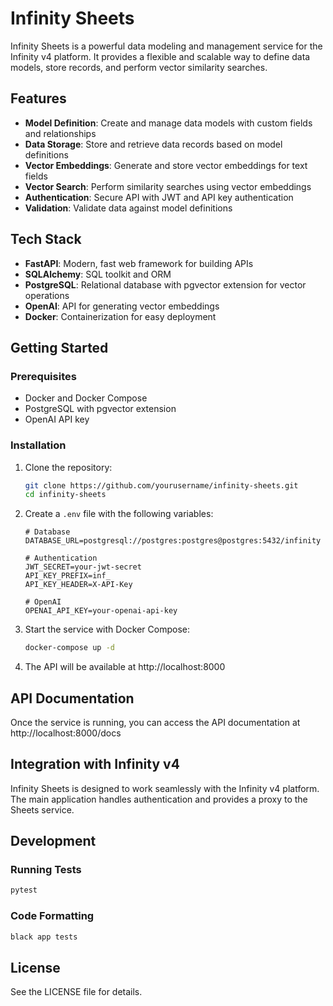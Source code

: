 # Infinity Sheets

Infinity Sheets is a powerful data modeling and management service for the Infinity v4 platform. It provides a flexible and scalable way to define data models, store records, and perform vector similarity searches.

## Features

- **Model Definition**: Create and manage data models with custom fields and relationships
- **Data Storage**: Store and retrieve data records based on model definitions
- **Vector Embeddings**: Generate and store vector embeddings for text fields
- **Vector Search**: Perform similarity searches using vector embeddings
- **Authentication**: Secure API with JWT and API key authentication
- **Validation**: Validate data against model definitions

## Tech Stack

- **FastAPI**: Modern, fast web framework for building APIs
- **SQLAlchemy**: SQL toolkit and ORM
- **PostgreSQL**: Relational database with pgvector extension for vector operations
- **OpenAI**: API for generating vector embeddings
- **Docker**: Containerization for easy deployment

## Getting Started

### Prerequisites

- Docker and Docker Compose
- PostgreSQL with pgvector extension
- OpenAI API key

### Installation

1. Clone the repository:
   ```bash
   git clone https://github.com/yourusername/infinity-sheets.git
   cd infinity-sheets
   ```

2. Create a `.env` file with the following variables:
   ```
   # Database
   DATABASE_URL=postgresql://postgres:postgres@postgres:5432/infinity
   
   # Authentication
   JWT_SECRET=your-jwt-secret
   API_KEY_PREFIX=inf_
   API_KEY_HEADER=X-API-Key
   
   # OpenAI
   OPENAI_API_KEY=your-openai-api-key
   ```

3. Start the service with Docker Compose:
   ```bash
   docker-compose up -d
   ```

4. The API will be available at http://localhost:8000

## API Documentation

Once the service is running, you can access the API documentation at http://localhost:8000/docs

## Integration with Infinity v4

Infinity Sheets is designed to work seamlessly with the Infinity v4 platform. The main application handles authentication and provides a proxy to the Sheets service.

## Development

### Running Tests

```bash
pytest
```

### Code Formatting

```bash
black app tests
```

## License

See the LICENSE file for details.
